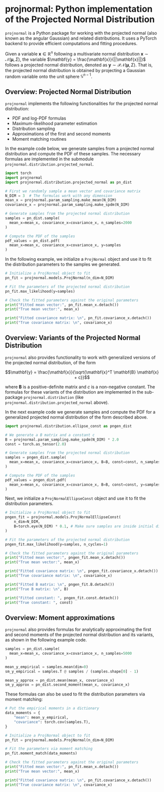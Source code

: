 # projnormal: Python implementation of the Projected Normal Distribution

`projnormal` is a Python package for working with the
projected normal (also known as the angular Gaussian)
and related distributions. It uses a PyTorch backend
to provide efficient computations and fitting procedures.

Given a variable $\mathbf{x} \in \mathbb{R}^n$ following
a multivariate normal distribution
$\mathbf{x} \sim \mathcal{N}(\boldsymbol{\mu}, \Sigma)$,
the variable $\mathbf{y} = \frac{\mathbf{x}}{||\mathbf{x}||}$
follows a projected normal distribution, denoted
as $\mathbf{y} \sim \mathcal{PN}(\boldsymbol{\mu}, \Sigma)$.
That is, the projected normal distribution is obtained
by projecting a Gaussian random variable
onto the unit sphere $\mathbb{S}^{n-1}$.

## Overview: Projected Normal Distribution

`projnormal` implements the following functionalities for
the projected normal distribution:
* PDF and log-PDF formulas
* Maximum-likelihood parameter estimation
* Distribution sampling
* Approximations of the first and second moments
* Moment matching routines

In the example code below, we generate samples from a
projected normal distribution and compute the PDF of these
samples. The necessary formulas are implemented in the
submodule `projnormal.distribution.projected_normal`.

```python
import torch
import projnormal
import projnormal.distribution.projected_normal as pn_dist

# First we randomly sample a mean vector and covariance matrix
N_DIM = 3  # The formulas work with any dimension
mean_x = projnormal.param_sampling.make_mean(N_DIM)
covariance_x = projnormal.param_sampling.make_spdm(N_DIM)

# Generate samples from the projected normal distribution
samples = pn_dist.sample(
  mean_x=mean_x, covariance_x=covariance_x, n_samples=2000
)

# Compute the PDF of the samples
pdf_values = pn_dist.pdf(
  mean_x=mean_x, covariance_x=covariance_x, y=samples
)
```

In the following example, we initialize a `ProjNormal` object
and use it to fit the distribution parameters to the samples we generated.

```python
# Initialize a ProjNormal object to fit
pn_fit = projnormal.models.ProjNormal(n_dim=N_DIM)

# Fit the parameters of the projected normal distribution
pn_fit.max_likelihood(y=samples)

# Check the fitted parameters against the original parameters
print("Fitted mean vector:", pn_fit.mean_x.detach()) 
print("True mean vector:", mean_x)

print("Fitted covariance matrix: \n", pn_fit.covariance_x.detach())
print("True covariance matrix: \n", covariance_x)
```
    

## Overview: Variants of the Projected Normal Distribution

`projnormal` also provides functionality to work with
generalized versions of the projected normal distribution,
of the form

$$\mathbf{y} = \frac{\mathbf{x}}{\sqrt{\mathbf{x}^T \mathbf{B} \mathbf{x} + c}}$$

where $\mathbf{B}$ is a positive-definite matrix and $c$ is a
non-negative constant. The formulas for these variants of the
distribution are implemented in the sub-package `projnormal.distribution`
(like `projnormal.distribution.projected_normal` above).

In the next example code we generate samples and compute the PDF
for a generalized projected normal distribution of the
form described above.

```python
import projnormal.distribution.ellipse_const as pngen_dist

# We generate a B matrix and a constant c
B = projnormal.param_sampling.make_spdm(N_DIM) * 2.0
const = torch.as_tensor(2.0)

# Generate samples from the projected normal distribution
samples = pngen_dist.sample(
  mean_x=mean_x, covariance_x=covariance_x, B=B, const=const, n_samples=2000
)

# Compute the PDF of the samples
pdf_values = pngen_dist.pdf(
  mean_x=mean_x, covariance_x=covariance_x, B=B, const=const, y=samples
)
```

Next, we initialize a `ProjNormalEllipseConst` object
and use it to fit the distribution parameters.

```python
# Initialize a ProjNormal object to fit
pngen_fit = projnormal.models.ProjNormalEllipseConst(
    n_dim=N_DIM,
    B=torch.eye(N_DIM) * 0.1, # Make sure samples are inside initial distribution support
)

# Fit the parameters of the projected normal distribution
pngen_fit.max_likelihood(y=samples, n_cycles=1)

# Check the fitted parameters against the original parameters
print("Fitted mean vector:", pngen_fit.mean_x.detach()) 
print("True mean vector:", mean_x)

print("Fitted covariance matrix: \n", pngen_fit.covariance_x.detach())
print("True covariance matrix: \n", covariance_x)

print("Fitted B matrix: \n", pngen_fit.B.detach())
print("True B matrix: \n", B)

print("Fitted constant: ", pngen_fit.const.detach())
print("True constant: ", const)
```

## Overview: Moment approximations

`projnormal` also provides formulas for analytically approximating
the first and second moments of the projected normal distribution
and its variants, as shown in the following example code.

```python
samples = pn_dist.sample(
  mean_x=mean_x, covariance_x=covariance_x, n_samples=5000
)

mean_y_empirical = samples.mean(dim=0)
sm_y_empirical = samples.T @ samples / (samples.shape[0] - 1)

mean_y_approx = pn_dist.mean(mean_x, covariance_x)
sm_y_approx = pn_dist.second_moment(mean_x, covariance_x)
```

These formulas can also be used to fit the distribution
parameters via moment matching:

```python
# Put the empirical moments in a dictionary
data_moments = {
    "mean": mean_y_empirical,
    "covariance": torch.cov(samples.T),
}

# Initialize a ProjNormal object to fit
pn_fit = projnormal.models.ProjNormal(n_dim=N_DIM)

# Fit the parameters via moment matching
pn_fit.moment_match(data_moments)

# Check the fitted parameters against the original parameters
print("Fitted mean vector:", pn_fit.mean_x.detach()) 
print("True mean vector:", mean_x)

print("Fitted covariance matrix: \n", pn_fit.covariance_x.detach())
print("True covariance matrix: \n", covariance_x)
```


